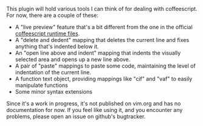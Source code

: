 This plugin will hold various tools I can think of for dealing with coffeescript. For now, there are a couple of these:

  - A "live preview" feature that's a bit different from the one in the official [coffeescript runtime files](https://github.com/kchmck/vim-coffee-script).
  - A "delete and dedent" mapping that deletes the current line and fixes anything that's indented below it.
  - An "open line above and indent" mapping that indents the visually selected area and opens up a new line above.
  - A pair of "paste" mappings to paste some code, maintaining the level of indentation of the current line.
  - A function text object, providing mappings like "cif" and "vaf" to
    easily manipulate functions
  - Some minor syntax extensions

Since it's a work in progress, it's not published on vim.org and has no documentation for now. If you feel like using it, and you encounter any problems, please open an issue on github's bugtracker.
